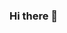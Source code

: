 ### Hi there 👋

<!--
**TeodorKoynov/TeodorKoynov** is a ✨ _special_ ✨ repository because its `README.md` (this file) appears on your GitHub profile.

Here are some ideas to get you started:

- 🔭 I’m currently working on improving my skills
- 🌱 I’m currently learning C#
- 📫 How to reach me: hard
- ⚡ Fun fact: I am a noobie
-->
